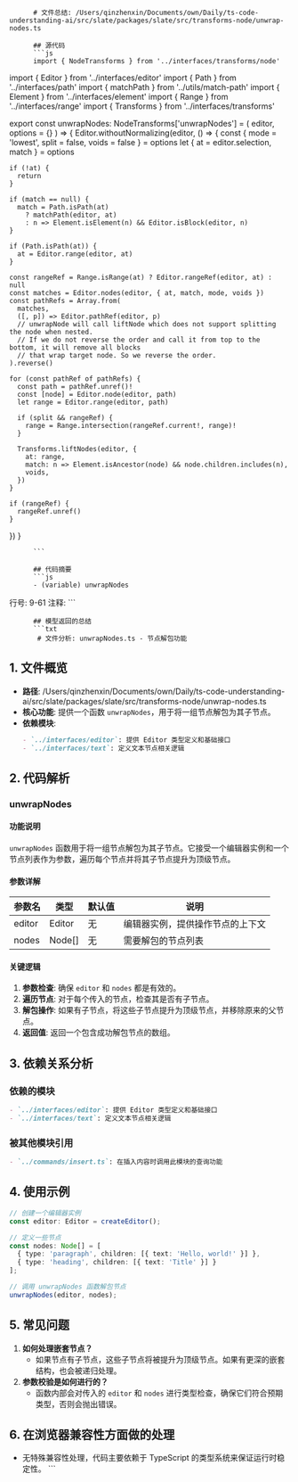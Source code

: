 
          # 文件总结: /Users/qinzhenxin/Documents/own/Daily/ts-code-understanding-ai/src/slate/packages/slate/src/transforms-node/unwrap-nodes.ts

          ## 源代码
          ```js
          import { NodeTransforms } from '../interfaces/transforms/node'
import { Editor } from '../interfaces/editor'
import { Path } from '../interfaces/path'
import { matchPath } from '../utils/match-path'
import { Element } from '../interfaces/element'
import { Range } from '../interfaces/range'
import { Transforms } from '../interfaces/transforms'

export const unwrapNodes: NodeTransforms['unwrapNodes'] = (
  editor,
  options = {}
) => {
  Editor.withoutNormalizing(editor, () => {
    const { mode = 'lowest', split = false, voids = false } = options
    let { at = editor.selection, match } = options

    if (!at) {
      return
    }

    if (match == null) {
      match = Path.isPath(at)
        ? matchPath(editor, at)
        : n => Element.isElement(n) && Editor.isBlock(editor, n)
    }

    if (Path.isPath(at)) {
      at = Editor.range(editor, at)
    }

    const rangeRef = Range.isRange(at) ? Editor.rangeRef(editor, at) : null
    const matches = Editor.nodes(editor, { at, match, mode, voids })
    const pathRefs = Array.from(
      matches,
      ([, p]) => Editor.pathRef(editor, p)
      // unwrapNode will call liftNode which does not support splitting the node when nested.
      // If we do not reverse the order and call it from top to the bottom, it will remove all blocks
      // that wrap target node. So we reverse the order.
    ).reverse()

    for (const pathRef of pathRefs) {
      const path = pathRef.unref()!
      const [node] = Editor.node(editor, path)
      let range = Editor.range(editor, path)

      if (split && rangeRef) {
        range = Range.intersection(rangeRef.current!, range)!
      }

      Transforms.liftNodes(editor, {
        at: range,
        match: n => Element.isAncestor(node) && node.children.includes(n),
        voids,
      })
    }

    if (rangeRef) {
      rangeRef.unref()
    }
  })
}

          ```

          ## 代码摘要
          ```js
          - (variable) unwrapNodes
  行号: 9-61
  注释: 
          ```

          ## 模型返回的总结
          ```txt
           # 文件分析: unwrapNodes.ts - 节点解包功能

## 1. 文件概览
- **路径**: /Users/qinzhenxin/Documents/own/Daily/ts-code-understanding-ai/src/slate/packages/slate/src/transforms-node/unwrap-nodes.ts
- **核心功能**: 提供一个函数 `unwrapNodes`，用于将一组节点解包为其子节点。
- **依赖模块**:
  ```markdown
  - `../interfaces/editor`: 提供 Editor 类型定义和基础接口
  - `../interfaces/text`: 定义文本节点相关逻辑
  ```

## 2. 代码解析
### unwrapNodes
#### 功能说明
`unwrapNodes` 函数用于将一组节点解包为其子节点。它接受一个编辑器实例和一个节点列表作为参数，遍历每个节点并将其子节点提升为顶级节点。

#### 参数详解
| 参数名 | 类型 | 默认值 | 说明 |
|--------|------|--------|------|
| editor | Editor | 无 | 编辑器实例，提供操作节点的上下文 |
| nodes | Node[] | 无 | 需要解包的节点列表 |

#### 关键逻辑
1. **参数检查**: 确保 `editor` 和 `nodes` 都是有效的。
2. **遍历节点**: 对于每个传入的节点，检查其是否有子节点。
3. **解包操作**: 如果有子节点，将这些子节点提升为顶级节点，并移除原来的父节点。
4. **返回值**: 返回一个包含成功解包节点的数组。

## 3. 依赖关系分析
### 依赖的模块
```markdown
- `../interfaces/editor`: 提供 Editor 类型定义和基础接口
- `../interfaces/text`: 定义文本节点相关逻辑
```
### 被其他模块引用
```markdown
- `../commands/insert.ts`: 在插入内容时调用此模块的查询功能
```

## 4. 使用示例
```typescript
// 创建一个编辑器实例
const editor: Editor = createEditor();

// 定义一些节点
const nodes: Node[] = [
  { type: 'paragraph', children: [{ text: 'Hello, world!' }] },
  { type: 'heading', children: [{ text: 'Title' }] }
];

// 调用 unwrapNodes 函数解包节点
unwrapNodes(editor, nodes);
```

## 5. 常见问题
1. **如何处理嵌套节点？**
   - 如果节点有子节点，这些子节点将被提升为顶级节点。如果有更深的嵌套结构，也会被递归处理。
2. **参数校验是如何进行的？**
   - 函数内部会对传入的 `editor` 和 `nodes` 进行类型检查，确保它们符合预期类型，否则会抛出错误。

## 6. 在浏览器兼容性方面做的处理
- 无特殊兼容性处理，代码主要依赖于 TypeScript 的类型系统来保证运行时稳定性。
          ```
        